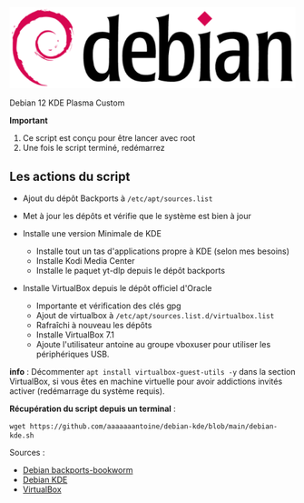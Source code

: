 <img src="./logo.png" />

Debian 12 KDE Plasma Custom

**Important**

1. Ce script est conçu pour être lancer avec root
2. Une fois le script terminé, redémarrez

## Les actions du script

- Ajout du dépôt Backports à `/etc/apt/sources.list`
- Met à jour les dépôts et vérifie que le système est bien à jour

- Installe une version Minimale de KDE 
  - Installe tout un tas d'applications propre à KDE (selon mes besoins)
  - Installe Kodi Media Center
  - Installe le paquet yt-dlp depuis le dépôt backports

- Installe VirtualBox depuis le dépôt officiel d'Oracle
  - Importante et vérification des clés gpg
  - Ajout de virtualbox à `/etc/apt/sources.list.d/virtualbox.list`
  - Rafraîchi à nouveau les dépôts
  - Installe VirtualBox 7.1
  - Ajoute l'utilisateur antoine au groupe vboxuser pour utiliser les périphériques USB.

**info** : Décommenter `apt install virtualbox-guest-utils -y` dans la section VirtualBox, si vous êtes en machine virtuelle pour avoir addictions invités activer (redémarrage du système requis).

**Récupération du script depuis un terminal** :
```
wget https://github.com/aaaaaaantoine/debian-kde/blob/main/debian-kde.sh
```

Sources :
- [Debian backports-bookworm]()
- [Debian KDE]()
- [VirtualBox]()
